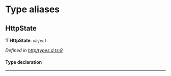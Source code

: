 

# Type aliases

<a id="httpstate"></a>

##  HttpState

**Ƭ HttpState**: *`object`*

*Defined in [http/types.d.ts:8](https://github.com/polkadot-js/api/blob/8cf0201/packages/api-provider/src/http/types.d.ts#L8)*

#### Type declaration

___

